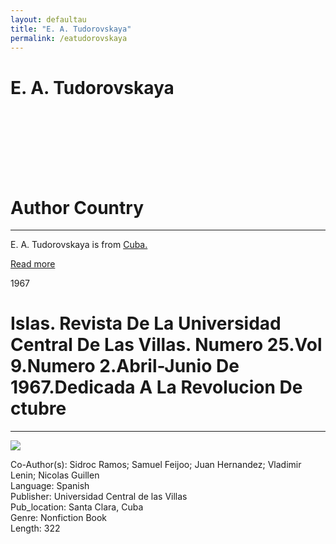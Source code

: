 ```yaml
---
layout: defaultau
title: "E. A. Tudorovskaya"
permalink: /eatudorovskaya
---
```

<!-- partial:index.partial.html -->
<div class="content">
    <h1>E. A. Tudorovskaya</h1>
    <div class="quote">
        <div><img src="" class="logo"></div>
    </div>
    <div class="timeline">
        <div style="padding-bottom:100px;"></div>
        <div class="block">
            <div class="date right"><p class="right"> </p></div>
            <div class="dot"></div>
            <div class="left first">
            <div class="author_country">
                <h1>Author Country</h1><hr>
          <div class="aclocation">  <p>E. A. Tudorovskaya is from <a href="http://localhost:4000/14">Cuba.</a></p> </div>
              <div class="acreadmore">  <a href="#" target="_blank">Read more</a> </div>
            </div>
            </div>
        </div>
        <div class="block">
            <div class="date left"><p class="left">1967</p></div>
            <div class="dot"></div>
            <div class="right">
                <h1>Islas. Revista De La Universidad Central De Las Villas. Numero 25.Vol 9.Numero 2.Abril-Junio De 1967.Dedicada A La Revolucion De ctubre</h1><hr>
                <p><img src="https://m.media-amazon.com/images/I/61WAM2j++SL._SX373_BO1,204,203,200_.jpg"></p>
                <p>
		    Co-Author(s): Sidroc Ramos; Samuel Feijoo; Juan Hernandez; Vladimir Lenin; Nicolas Guillen<br/>               
		    Language: Spanish<br/>
                Publisher: Universidad Central de las Villas<br/>
                Pub_location: Santa Clara, Cuba<br/>
                Genre: Nonfiction Book<br/>
                Length: 322<br/>                   </p>
            </div>
        </div>
